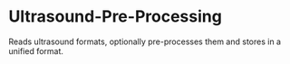 # Ultrasound-Pre-Processing
Reads ultrasound formats, optionally pre-processes them and stores in a unified format.
